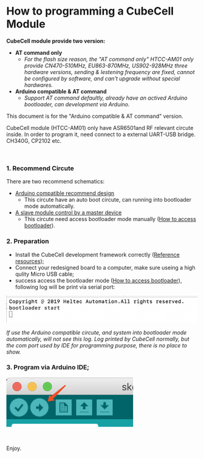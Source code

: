# How to programming a CubeCell Module

**CubeCell module provide two version:** 

- **AT command only**
  - *For the flash size reason, the "AT command only" HTCC-AM01 only provide CN470-510MHz, EU863-870MHz, US902-928MHz three hardware versions, sending & lestening frequency are fixed, cannot be configured by software, and can't upgrade without special hardwares.*
- **Arduino compatible & AT command**
  - *Support AT command defaultly, already have an actived Arduino bootloader, can development via Arduino.* 

This document is for the "Arduino compatible & AT command" version.

CubeCell module (HTCC-AM01) only have ASR6501and RF relevant circute inside. In order to program it, need connect to a external UART-USB bridge. CH340G, CP2102 etc.

&nbsp;

### 1. Recommend Circute

There are two recommend schematics:

- [Arduino compatible recommend design](https://docs.heltec.cn/download/cubecell/HTCC-AM01_Reference_Design(Arduino).pdf)
  - This circute have an auto boot circute, can running into bootloader mode automatically.
- [A slave module control by a master device](https://docs.heltec.cn/download/cubecell/HTCC-AM01_Reference_Design(AT).pdf)
  - This circute need access bootloader mode manually ([How to access bootloader](https://docs.heltec.cn/#/en/faq/cubecell_series_common_problem_summary?id=how-to-access-bootloader-mode)).

### 2. Preparation

- Install the CubeCell development framework correctly ([Reference resources](https://docs.heltec.cn/#/en/user_manual/how_to_install_ASR650x_Arduino));
- Connect your redesigned board to a computer, make sure useing a high qulity Micro USB cable;
- success access the bootloader mode ([How to access bootloader](https://docs.heltec.cn/#/en/faq/cubecell_series_common_problem_summary?id=how-to-access-bootloader-mode)), following log will be print via serial port:

<img src="img/program_cubecell_module/01.PNG">

*If use the Arduino compatible circute, and system into bootloader mode automatically, will not see this log. Log printed by CubeCell normally, but the com port used by IDE for programming purpose,  there is no place to show.* 

### 3. Program via Arduino IDE;

<img src="img/program_cubecell_module/02.png">

&nbsp;

Enjoy.

